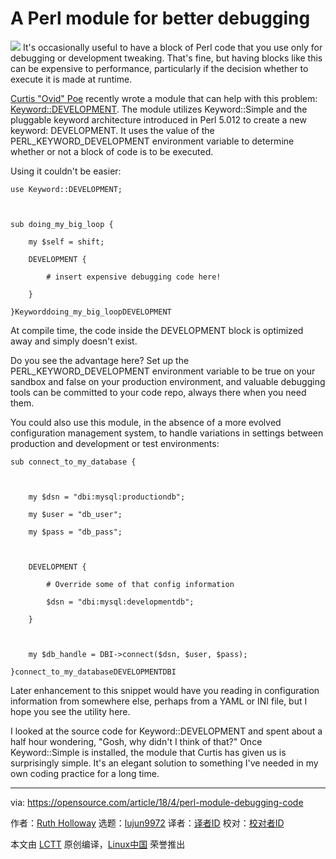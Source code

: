 A Perl module for better debugging
======

![](https://opensource.com/sites/default/files/styles/image-full-size/public/lead-images/annoyingbugs.png?itok=ywFZ99Gs)
It's occasionally useful to have a block of Perl code that you use only for debugging or development tweaking. That's fine, but having blocks like this can be expensive to performance, particularly if the decision whether to execute it is made at runtime.

[Curtis "Ovid" Poe][1] recently wrote a module that can help with this problem: [Keyword::DEVELOPMENT][2]. The module utilizes Keyword::Simple and the pluggable keyword architecture introduced in Perl 5.012 to create a new keyword: DEVELOPMENT. It uses the value of the PERL_KEYWORD_DEVELOPMENT environment variable to determine whether or not a block of code is to be executed.

Using it couldn't be easier:
```
use Keyword::DEVELOPMENT;

       

sub doing_my_big_loop {

    my $self = shift;

    DEVELOPMENT {

        # insert expensive debugging code here!

    }

}Keyworddoing_my_big_loopDEVELOPMENT

```

At compile time, the code inside the DEVELOPMENT block is optimized away and simply doesn't exist.

Do you see the advantage here? Set up the PERL_KEYWORD_DEVELOPMENT environment variable to be true on your sandbox and false on your production environment, and valuable debugging tools can be committed to your code repo, always there when you need them.

You could also use this module, in the absence of a more evolved configuration management system, to handle variations in settings between production and development or test environments:
```
sub connect_to_my_database {

       

    my $dsn = "dbi:mysql:productiondb";

    my $user = "db_user";

    my $pass = "db_pass";

   

    DEVELOPMENT {

        # Override some of that config information

        $dsn = "dbi:mysql:developmentdb";

    }

   

    my $db_handle = DBI->connect($dsn, $user, $pass);

}connect_to_my_databaseDEVELOPMENTDBI

```

Later enhancement to this snippet would have you reading in configuration information from somewhere else, perhaps from a YAML or INI file, but I hope you see the utility here.

I looked at the source code for Keyword::DEVELOPMENT and spent about a half hour wondering, "Gosh, why didn't I think of that?" Once Keyword::Simple is installed, the module that Curtis has given us is surprisingly simple. It's an elegant solution to something I've needed in my own coding practice for a long time.

--------------------------------------------------------------------------------

via: https://opensource.com/article/18/4/perl-module-debugging-code

作者：[Ruth Holloway][a]
选题：[lujun9972](https://github.com/lujun9972)
译者：[译者ID](https://github.com/译者ID)
校对：[校对者ID](https://github.com/校对者ID)

本文由 [LCTT](https://github.com/LCTT/TranslateProject) 原创编译，[Linux中国](https://linux.cn/) 荣誉推出

[a]:https://opensource.com/users/druthb
[1]:https://metacpan.org/author/OVID
[2]:https://metacpan.org/pod/release/OVID/Keyword-DEVELOPMENT-0.04/lib/Keyword/DEVELOPMENT.pm
